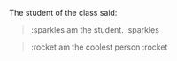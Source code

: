 The student of the class said:
>:sparkles am the student. :sparkles

>:rocket am the coolest person :rocket